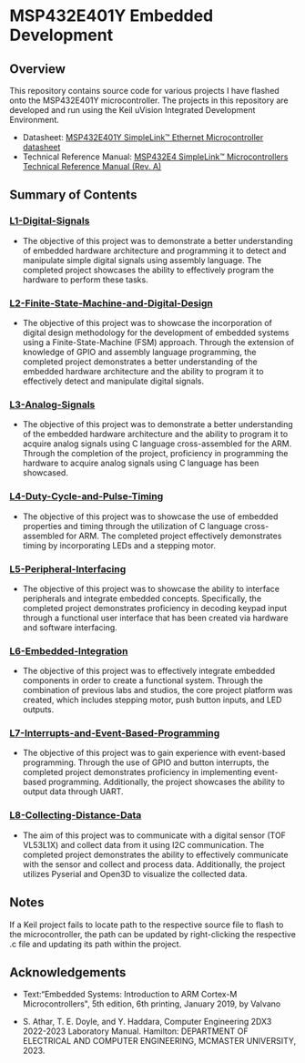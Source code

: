 # MSP432E401Y Embedded Development

## Overview

This repository contains source code for various projects I have flashed onto the MSP432E401Y microcontroller. The projects in this repository are developed and run using the Keil uVision Integrated Development Environment.
* Datasheet: [MSP432E401Y SimpleLink™ Ethernet Microcontroller datasheet
](https://www.ti.com/lit/ds/symlink/msp432e401y.pdf?ts=1680591182321&ref_url=https%253A%252F%252Fwww.ti.com%252Fproduct%252FMSP432E401Y) 
* Technical Reference Manual: [MSP432E4 SimpleLink™ Microcontrollers Technical Reference Manual (Rev. A)
](https://www.ti.com/lit/ug/slau723a/slau723a.pdf?ts=1680543144407&ref_url=https%253A%252F%252Fwww.google.com%252F)

## Summary of Contents

### [L1-Digital-Signals](L1-Digital-Signals)
* The objective of this project was to demonstrate a better understanding of embedded hardware architecture and programming it to detect and manipulate simple digital signals using assembly language. The completed project showcases the ability to effectively program the hardware to perform these tasks.

### [L2-Finite-State-Machine-and-Digital-Design](L2-Finite-State-Machine-and-Digital-Design)
* The objective of this project was to showcase the incorporation of digital design methodology for the development of embedded systems using a Finite-State-Machine (FSM) approach. Through the extension of knowledge of GPIO and assembly language programming, the completed project demonstrates a better understanding of the embedded hardware architecture and the ability to program it to effectively detect and manipulate digital signals.

### [L3-Analog-Signals](L3-Analog-Signals)
* The objective of this project was to demonstrate a better understanding of the embedded hardware architecture and the ability to program it to acquire analog signals using C language cross-assembled for the ARM. Through the completion of the project, proficiency in programming the hardware to acquire analog signals using C language has been showcased.

### [L4-Duty-Cycle-and-Pulse-Timing](L4-Duty-Cycle-and-Pulse-Timing)
* The objective of this project was to showcase the use of embedded properties and timing through the utilization of C language cross-assembled for ARM. The completed project effectively demonstrates timing by incorporating LEDs and a stepping motor.

### [L5-Peripheral-Interfacing](L5-Peripheral-Interfacing)
* The objective of this project was to showcase the ability to interface peripherals and integrate embedded concepts. Specifically, the completed project demonstrates proficiency in decoding keypad input through a functional user interface that has been created via hardware and software interfacing.

### [L6-Embedded-Integration](L6-Embedded-Integration)
* The objective of this project was to effectively integrate embedded components in order to create a functional system. Through the combination of previous labs and studios, the core project platform was created, which includes stepping motor, push button inputs, and LED outputs. 

### [L7-Interrupts-and-Event-Based-Programming](L7-Interrupts-and-Event-Based-Programming)
* The objective of this project was to gain experience with event-based programming. Through the use of GPIO and button interrupts, the completed project demonstrates proficiency in implementing event-based programming. Additionally, the project showcases the ability to output data through UART.

### [L8-Collecting-Distance-Data](L8-Collecting-Distance-Data)
* The aim of this project was to communicate with a digital sensor (TOF VL53L1X) and collect data from it using I2C communication. The completed project demonstrates the ability to effectively communicate with the sensor and collect and process data. Additionally, the project utilizes Pyserial and Open3D to visualize the collected data.

## Notes

If a Keil project fails to locate path to the respective source file to flash to the microcontroller, the path can be updated by right-clicking the respective .c file and updating its path within the project.

## Acknowledgements

* Text:“Embedded Systems: Introduction to ARM Cortex-M Microcontrollers", 5th edition,
6th printing, January 2019, by Valvano 

* S. Athar, T. E. Doyle, and Y. Haddara, Computer Engineering 2DX3 2022-2023 Laboratory Manual. Hamilton: 
DEPARTMENT OF ELECTRICAL AND COMPUTER ENGINEERING, MCMASTER
UNIVERSITY, 2023.
